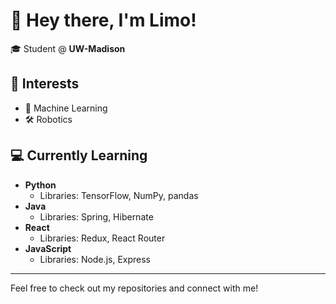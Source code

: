 # 👋 Hey there, I'm Limo!

🎓 Student @ **UW-Madison**

## 🚀 Interests
- 🤖 Machine Learning
- 🛠️ Robotics

## 💻 Currently Learning
- **Python**
  - Libraries: TensorFlow, NumPy, pandas
- **Java**
  - Libraries: Spring, Hibernate
- **React**
  - Libraries: Redux, React Router
- **JavaScript**
  - Libraries: Node.js, Express

---

Feel free to check out my repositories and connect with me!


<!---
1immy/1immy is a ✨ special ✨ repository because its `README.md` (this file) appears on your GitHub profile.
You can click the Preview link to take a look at your changes.
--->
